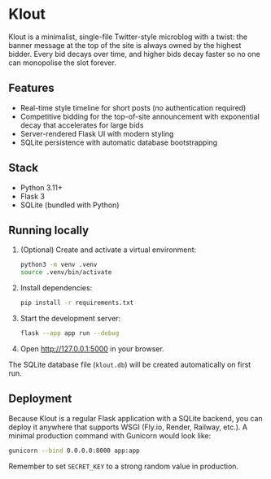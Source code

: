 # Klout

Klout is a minimalist, single-file Twitter-style microblog with a twist: the banner message at the top of the site is always owned by the highest bidder. Every bid decays over time, and higher bids decay faster so no one can monopolise the slot forever.

## Features

- Real-time style timeline for short posts (no authentication required)
- Competitive bidding for the top-of-site announcement with exponential decay that accelerates for large bids
- Server-rendered Flask UI with modern styling
- SQLite persistence with automatic database bootstrapping

## Stack

- Python 3.11+
- Flask 3
- SQLite (bundled with Python)

## Running locally

1. (Optional) Create and activate a virtual environment:

   ```bash
   python3 -m venv .venv
   source .venv/bin/activate
   ```

2. Install dependencies:

   ```bash
   pip install -r requirements.txt
   ```

3. Start the development server:

   ```bash
   flask --app app run --debug
   ```

4. Open http://127.0.0.1:5000 in your browser.

The SQLite database file (`klout.db`) will be created automatically on first run.

## Deployment

Because Klout is a regular Flask application with a SQLite backend, you can deploy it anywhere that supports WSGI (Fly.io, Render, Railway, etc.). A minimal production command with Gunicorn would look like:

```bash
gunicorn --bind 0.0.0.0:8000 app:app
```

Remember to set `SECRET_KEY` to a strong random value in production.
